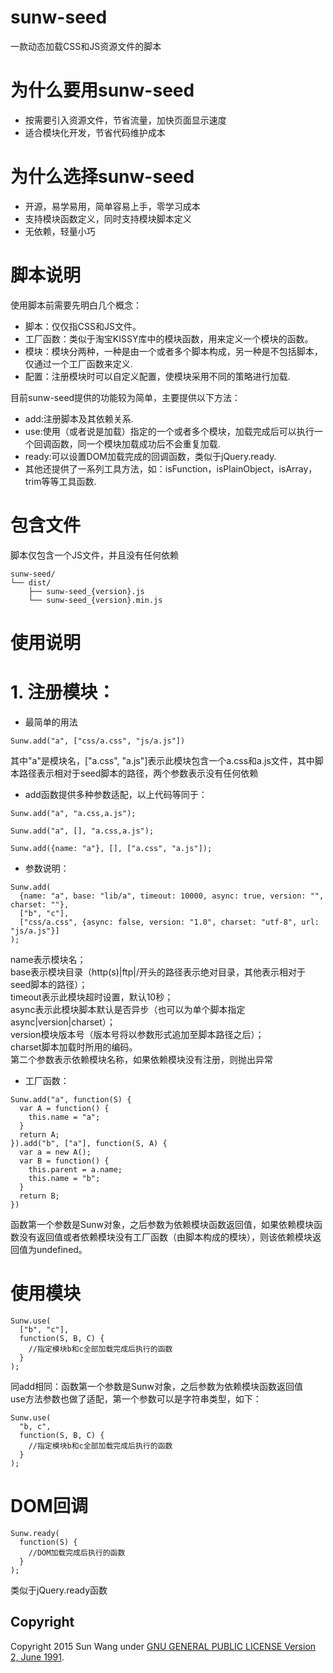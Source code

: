 # sunw-seed
一款动态加载CSS和JS资源文件的脚本

# 为什么要用sunw-seed
* 按需要引入资源文件，节省流量，加快页面显示速度
* 适合模块化开发，节省代码维护成本

# 为什么选择sunw-seed
* 开源，易学易用，简单容易上手，零学习成本
* 支持模块函数定义，同时支持模块脚本定义
* 无依赖，轻量小巧

# 脚本说明
使用脚本前需要先明白几个概念：
* 脚本：仅仅指CSS和JS文件。
* 工厂函数：类似于淘宝KISSY库中的模块函数，用来定义一个模块的函数。
* 模块：模块分两种，一种是由一个或者多个脚本构成，另一种是不包括脚本，仅通过一个工厂函数来定义.
* 配置：注册模块时可以自定义配置，使模块采用不同的策略进行加载.

目前sunw-seed提供的功能较为简单，主要提供以下方法：
* add:注册脚本及其依赖关系.
* use:使用（或者说是加载）指定的一个或者多个模块，加载完成后可以执行一个回调函数，同一个模块加载成功后不会重复加载.
* ready:可以设置DOM加载完成的回调函数，类似于jQuery.ready.
* 其他还提供了一系列工具方法，如：isFunction，isPlainObject，isArray，trim等等工具函数.

# 包含文件
脚本仅包含一个JS文件，并且没有任何依赖
```
sunw-seed/
└── dist/
    ├── sunw-seed_{version}.js
    └── sunw-seed_{version}.min.js
```

# 使用说明
# 1. 注册模块：
* 最简单的用法
```
Sunw.add("a", ["css/a.css", "js/a.js"])
```
其中"a"是模块名，["a.css", "a.js"]表示此模块包含一个a.css和a.js文件，其中脚本路径表示相对于seed脚本的路径，两个参数表示没有任何依赖
* add函数提供多种参数适配，以上代码等同于：
```
Sunw.add("a", "a.css,a.js");
```
```
Sunw.add("a", [], "a.css,a.js");
```
```
Sunw.add({name: "a"}, [], ["a.css", "a.js"]);
```
* 参数说明：
```
Sunw.add(
  {name: "a", base: "lib/a", timeout: 10000, async: true, version: "", charset: ""}, 
  ["b", "c"], 
  ["css/a.css", {async: false, version: "1.0", charset: "utf-8", url: "js/a.js"}]
);
```
name表示模块名；<br>
base表示模块目录（http(s)|ftp|/开头的路径表示绝对目录，其他表示相对于seed脚本的路径）；<br>
timeout表示此模块超时设置，默认10秒；<br>
async表示此模块脚本默认是否异步（也可以为单个脚本指定async|version|charset）；<br>
version模块版本号（版本号将以参数形式追加至脚本路径之后）；<br>
charset脚本加载时所用的编码。<br>
第二个参数表示依赖模块名称，如果依赖模块没有注册，则抛出异常

* 工厂函数：
```
Sunw.add("a", function(S) {
  var A = function() {
    this.name = "a";
  }
  return A;
}).add("b", ["a"], function(S, A) {
  var a = new A();
  var B = function() {
    this.parent = a.name;
    this.name = "b";
  }
  return B;
})
```
函数第一个参数是Sunw对象，之后参数为依赖模块函数返回值，如果依赖模块函数没有返回值或者依赖模块没有工厂函数（由脚本构成的模块），则该依赖模块返回值为undefined。

# 使用模块
```
Sunw.use(
  ["b", "c"], 
  function(S, B, C) {
    //指定模块b和c全部加载完成后执行的函数
  }
);
```
同add相同：函数第一个参数是Sunw对象，之后参数为依赖模块函数返回值<br>
use方法参数也做了适配，第一个参数可以是字符串类型，如下：
```
Sunw.use(
  "b, c",
  function(S, B, C) {
    //指定模块b和c全部加载完成后执行的函数
  }
);
```

# DOM回调
```
Sunw.ready(
  function(S) {
    //DOM加载完成后执行的函数
  }
);
```
类似于jQuery.ready函数



## Copyright

Copyright 2015 Sun Wang under [GNU GENERAL PUBLIC LICENSE Version 2, June 1991](LICENSE).
